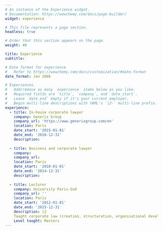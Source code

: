 ```yaml
---
# An instance of the Experience widget.
# Documentation: https://wowchemy.com/docs/page-builder/
widget: experience

# This file represents a page section.
headless: true

# Order that this section appears on the page.
weight: 40

title: Experience
subtitle:

# Date format for experience
#   Refer to https://wowchemy.com/docs/customization/#date-format
date_format: Jan 2006

# Experiences.
#   Add/remove as many `experience` items below as you like.
#   Required fields are `title`, `company`, and `date_start`.
#   Leave `date_end` empty if it's your current employer.
#   Begin multi-line descriptions with YAML's `|2-` multi-line prefix.
experience:
  - title: In-house corporate lawyer
    company: Generix Group
    company_url: 'https://www.generixgroup.com/en'
    location: Paris
    date_start: '2015-01-01'
    date_end: '2016-12-31'
    description: 
    
  - title: Business and corporate lawyer
    company: 
    company_url: 
    location: Paris
    date_start: '2010-01-01'
    date_end: '2014-12-31'
    description: 
        
  - title: Lecturer
    company: University Paris-Sud
    company_url: ''
    location: Paris
    date_start: '2012-01-01'
    date_end: '2015-12-31'
    description: |2
    Taught corporate law (creation, structuration, organisational development, and mergers & acquisitions)
    Level taught: Masters
---
```

